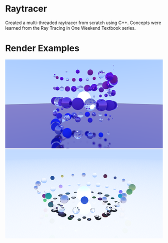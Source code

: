 # Raytracer

Created a multi-threaded raytracer from scratch using C++. Concepts were learned from the Ray Tracing in One Weekend Textbook series.

# Render Examples
![image1](./images/image1.png)
![image1](./images/image2.png)
